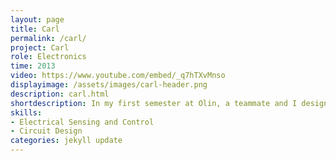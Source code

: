 ```yaml
---
layout: page
title: Carl
permalink: /carl/
project: Carl
role: Electronics
time: 2013
video: https://www.youtube.com/embed/_q7hTXvMnso
displayimage: /assets/images/carl-header.png
description: carl.html
shortdescription: In my first semester at Olin, a teammate and I designed and built a robot that follows a black line.
skills:
- Electrical Sensing and Control
- Circuit Design
categories: jekyll update
---
```

